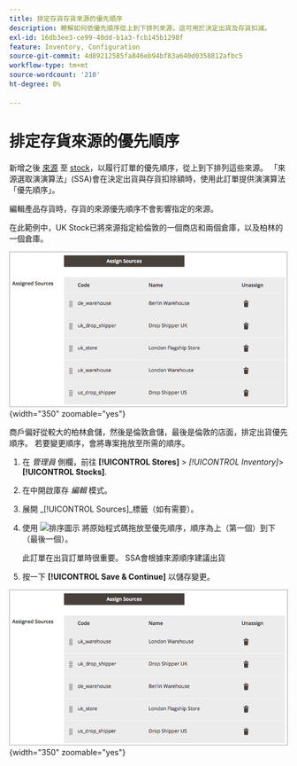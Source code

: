```yaml
---
title: 排定存貨存貨來源的優先順序
description: 瞭解如何依優先順序從上到下排列來源，這可用於決定出貨及存貨扣減。
exl-id: 16db3ee3-ce99-40dd-b1a3-fcb145b1298f
feature: Inventory, Configuration
source-git-commit: 4d89212585fa846eb94bf83a640d0358812afbc5
workflow-type: tm+mt
source-wordcount: '210'
ht-degree: 0%

---
```


# 排定存貨來源的優先順序

新增之後 [來源](sources-manage.md) 至 [stock](stocks-manage.md)，以履行訂單的優先順序，從上到下排列這些來源。 「來源選取演演算法」(SSA)會在決定出貨與存貨扣除額時，使用此訂單提供演演算法「優先順序」。

編輯產品存貨時，存貨的來源優先順序不會影響指定的來源。

在此範例中，UK Stock已將來源指定給倫敦的一個商店和兩個倉庫，以及柏林的一個倉庫。

![優先順序之前的來源順序](assets/inventory-priority-before.png){width="350" zoomable="yes"}

商戶偏好從較大的柏林倉儲，然後是倫敦倉儲，最後是倫敦的店面，排定出貨優先順序。 若要變更順序，會將專案拖放至所需的順序。

1. 在 _管理員_ 側欄，前往 **[!UICONTROL Stores]** > _[!UICONTROL Inventory]_>**[!UICONTROL Stocks]**.

1. 在中開啟庫存 _編輯_ 模式。

1. 展開 _[!UICONTROL Sources]_標籤（如有需要）。

1. 使用 ![排序圖示](assets/icon-sort.png) 將原始程式碼拖放至優先順序，順序為上（第一個）到下（最後一個）。

   此訂單在出貨訂單時很重要。 SSA會根據來源順序建議出貨

1. 按一下 **[!UICONTROL Save & Continue]** 以儲存變更。

![優先順序之後的來源順序](assets/inventory-stock-priority-after.png){width="350" zoomable="yes"}
